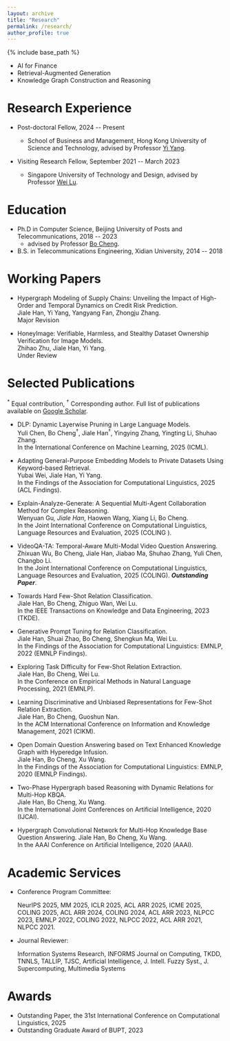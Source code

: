```yaml
---
layout: archive
title: "Research"
permalink: /research/
author_profile: true
---
```


{% include base_path %}


* AI for Finance
* Retrieval-Augmented Generation
* Knowledge Graph Construction and Reasoning


Research Experience
======
* Post-doctoral Fellow, 2024 -- Present
  * School of Business and Management, Hong Kong University of Science and Technology, advised by Professor [Yi Yang](https://yya518.github.io/).
  

* Visiting Research Fellow, September 2021 -- March 2023
  * Singapore University of Technology and Design, advised by Professor [Wei Lu](https://www.sutd.edu.sg/profile/lu-wei).


 
Education
======
* Ph.D in Computer Science, Beijing University of Posts and Telecommunications, 2018 -- 2023
  * advised by Professor [Bo Cheng](https://teacher.bupt.edu.cn/chengbo/en/).
* B.S. in Telecommunications Engineering, Xidian University, 2014 -- 2018



Working Papers
======
+ Hypergraph Modeling of Supply Chains: Unveiling the Impact of High-Order and Temporal Dynamics on Credit Risk Prediction.    
Jiale Han, Yi Yang, Yangyang Fan, Zhongju Zhang.   
Major Revision
  

+ HoneyImage: Verifiable, Harmless, and Stealthy Dataset Ownership Verification for Image Models.    
Zhihao Zhu, Jiale Han, Yi Yang.  
Under Review
  


Selected Publications
======
<sup>*</sup> Equal contribution, <sup>†</sup> Corresponding author.
Full list of publications available on [Google Scholar](https://scholar.google.com/citations?hl=en&user=itFycmoAAAAJ).


+ DLP: Dynamic Layerwise Pruning in Large Language Models.    
Yuli Chen, Bo Cheng<sup>†</sup>, Jiale Han<sup>†</sup>, Yingying Zhang, Yingting Li, Shuhao Zhang.  
In the International Conference on Machine Learning, 2025 (ICML).
  

+ Adapting General-Purpose Embedding Models to Private Datasets Using Keyword-based Retrieval.    
Yubai Wei, Jiale Han, Yi Yang.   
In the Findings of the Association for Computational Linguistics, 2025 (ACL Findings).


+ Explain-Analyze-Generate: A Sequential Multi-Agent Collaboration Method for Complex Reasoning.  
Wenyuan Gu<sup>*</sup>, Jiale Han<sup>*</sup>, Haowen Wang, Xiang Li, Bo Cheng.  
In the Joint International Conference on Computational Linguistics, Language Resources and Evaluation, 2025 (COLING ).


+ VideoQA-TA: Temporal-Aware Multi-Modal Video Question Answering.  
Zhixuan Wu, Bo Cheng, Jiale Han, Jiabao Ma, Shuhao Zhang, Yuli Chen, Changbo Li.  
In the Joint International Conference on Computational Linguistics, Language Resources and Evaluation, 2025 (COLING). ***Outstanding Paper***.
  

+ Towards Hard Few-Shot Relation Classification.  
Jiale Han, Bo Cheng, Zhiguo Wan, Wei Lu.  
In the IEEE Transactions on Knowledge and Data Engineering, 2023 (TKDE).
  

+ Generative Prompt Tuning for Relation Classification.  
Jiale Han, Shuai Zhao, Bo Cheng, Shengkun Ma, Wei Lu.  
In the Findings of the Association for Computational Linguistics: EMNLP, 2022 (EMNLP Findings).  
  

+ Exploring Task Difficulty for Few-Shot Relation Extraction.  
Jiale Han, Bo Cheng, Wei Lu.  
In the Conference on Empirical Methods in Natural Language Processing, 2021 (EMNLP).
  

+ Learning Discriminative and Unbiased Representations for Few-Shot Relation Extraction.  
Jiale Han, Bo Cheng, Guoshun Nan.  
In the ACM International Conference on Information and Knowledge Management, 2021 (CIKM).
  

+ Open Domain Question Answering based on Text Enhanced Knowledge Graph with Hyperedge Infusion.  
Jiale Han, Bo Cheng, Xu Wang.  
In the Findings of the Association for Computational Linguistics: EMNLP, 2020 (EMNLP Findings).
  

+ Two-Phase Hypergraph based Reasoning with Dynamic Relations for Multi-Hop KBQA.  
Jiale Han, Bo Cheng, Xu Wang.  
In the International Joint Conferences on Artificial Intelligence, 2020 (IJCAI).
  

+ Hypergraph Convolutional Network for Multi-Hop Knowledge Base Question Answering.
Jiale Han, Bo Cheng, Xu Wang.  
In the AAAI Conference on Artificial Intelligence, 2020 (AAAI).




Academic Services
======
* Conference Program Committee:
  
  NeurIPS 2025, MM 2025, ICLR 2025, ACL ARR 2025, ICME 2025, COLING 2025, ACL ARR 2024, COLING 2024, ACL ARR 2023, NLPCC 2023, EMNLP 2022, COLING 2022, NLPCC 2022, ACL ARR 2021, NLPCC 2021.


* Journal Reviewer:
  
  Information Systems Research, INFORMS Journal on Computing, TKDD, TNNLS, TALLIP, TJSC, Artificial Intelligence, J. Intell. Fuzzy Syst., J. Supercomputing, Multimedia Systems
  



Awards
=====
* Outstanding Paper, the 31st International Conference on Computational Linguistics, 2025
* Outstanding Graduate Award of BUPT, 2023